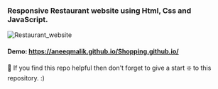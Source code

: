 ### Responsive Restaurant website using Html, Css and JavaScript.

![Restaurant_website](https://github.com/codersgyan/Responsive-restaurant-website/blob/master/restaurant-webpage.jpg)


#### Demo: https://aneeqmalik.github.io/Shopping.github.io/


🙏 If you find this repo helpful then don't forget to give a start ❇️  to this repository. :)

